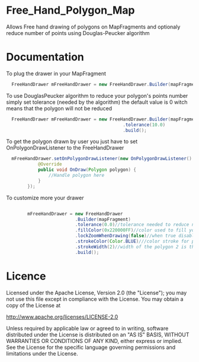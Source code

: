 Free_Hand_Polygon_Map
=====================

Allows Free hand drawing of polygons on MapFragments and optionaly reduce number of points using Douglas-Peucker algorithm

Documentation
=============

To plug the drawer in your MapFragment
``` java
  FreeHandDrawer mFreeHandDrawer = new FreeHandDrawer.Builder(mapFragment).build();
``` 
To use DouglasPeucker algorithm to reduce your polygon's points number
simply set tolerance (needed by the algorithm) 
the default value is 0 witch means that the polygon will not be reduced
``` java
  FreeHandDrawer mFreeHandDrawer = new FreeHandDrawer.Builder(mapFragment)
                                            .tolerance(10.0)
                                            .build();
``` 
To get the polygon drawn by user you just have to set OnPolygonDrawListener to the FreeHandDrawer

``` java
  mFreeHandDrawer.setOnPolygonDrawListener(new OnPolygonDrawListener() {
            @Override
            public void OnDraw(Polygon polygon) {
                //Handle polygon here
            }
        });
``` 
To customize more your drawer
``` java

        mFreeHandDrawer = new FreeHandDrawer
                          .Builder(mapFragment)
                          .tolerance(0.0)//tolerance needed to reduce number of points default value 0.0 (no reduction)
                          .fillColor(0x220000FF)//color used to fill your polygon 0x220000FF is the default value
                          .lockZoomWhenDrawing(false)//when true disable zooming of your MapFragment (Only in draw mode)
                          .strokeColor(Color.BLUE)///color stroke for polygon 0xFF0000FF is the default value
                          .strokeWidth(2)//width of the polygon 2 is ths default value
                          .build();
``` 

Licence
=======

Licensed under the Apache License, Version 2.0 (the "License");
you may not use this file except in compliance with the License.
You may obtain a copy of the License at

   http://www.apache.org/licenses/LICENSE-2.0

Unless required by applicable law or agreed to in writing, software
distributed under the License is distributed on an "AS IS" BASIS,
WITHOUT WARRANTIES OR CONDITIONS OF ANY KIND, either express or implied.
See the License for the specific language governing permissions and
limitations under the License.
